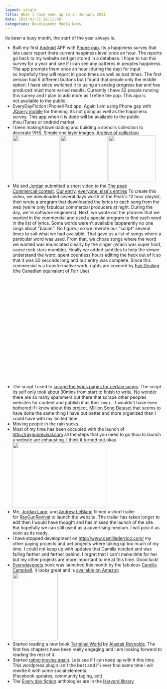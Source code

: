 ```yaml
---
layout: single
title: What I have been up to in January 2011 
date: 2011-01-31 18:11:00
categories: Development Media News
---
```

Its been a busy month, the start of the year always is.
<ul>
	<li>Built my first <a href="http://www.android.com/">Android</a> APP with <a href="http://www.phonegap.com/">Phone gap</a>. Its a happiness survey that lets users report there current happiness level once an hour. The reports go back to my website and get stored in a database. I hope to run this survey for a year and see if i can see any patterns in peoples happiness. The app prompts them once an hour (during the day) for input so hopefully they will report in good times as well as bad times. The first version had 5 different buttons but i found that people only the middle option. I have since switched it to using an analog progress bar and has produced must more varied results. Currently I have 32 people running this survey and I plan to add more as I refine the app. This app is not available to the public.</li>
	<li>EveryDayFiction IPhone/IPad app. Again I am using Phone gap with <a href=" http://jquerymobile.com/">JQuery mobile</a> for theming. its not going as well as the happiness survey. This app when it is done will be available to the public thou iTunes or android market.</li>
	<li>I been making/downloading and building a stencils collection to decorate VHS. Simple one layer images.  <a href="/public/uploads/2011/01/stencils_2011-01-31_171803.zip">Archive of collection
</a><a href="/public/uploads/2011/01/2006-09-28-A.jpg"><img class="alignnone size-thumbnail wp-image-1238" title="2006-09-28-A" src="/public/uploads/2011/01/2006-09-28-A-150x150.jpg" alt="" width="150" height="150" /></a> <a href="/public/uploads/2011/01/1285213808788.png"><img class="alignnone size-thumbnail wp-image-1239" title="1285213808788" src="/public/uploads/2011/01/1285213808788-150x150.png" alt="" width="150" height="150" /></a> <a href="/public/uploads/2011/01/gir_invader_zim_stencil_by_xplict91-d323ibn.png"><img class="alignnone size-thumbnail wp-image-1240" title="gir_invader_zim_stencil_by_xplict91-d323ibn" src="/public/uploads/2011/01/gir_invader_zim_stencil_by_xplict91-d323ibn-150x150.png" alt="" width="150" height="150" /></a></li>
	<li>Me and <a href="http://www.jordanlapp.com/">Jordan</a> submitted a short video to the <a href="http://www.thepeak.fm/index.php?option=com_content&amp;view=article&amp;id=6&amp;Itemid=31&amp;postid=189">The peak Commercial contest</a>. <a href="http://www.youtube.com/watch?v=f_A-pdwWRdg">Our entry</a>, <a href="http://www.youtube.com/PEAKCommercials">everyone  else's entries</a>
To create this video, we downloaded several days worth of the Peak's 12 hour playlist, then wrote a program that downloaded the lyrics to each song from the web (we're only fabulous commercial producers at night. During the day, we're software engineers). Next, we wrote out the phrases that we wanted in the commercial and used a special program to find each word in the list of lyrics. Some words weren't available (apparently no one sings about "bacon". Go figure.) so we rewrote our "script" several times to suit what we had available. That gave us a list of songs where a particular word was used. From that, we chose songs where the word we wanted was enunciated clearly by the singer (which was super hard, cause rock stars mumble). Finally we added subtitles to help the viewer understand the word, spent countless hours editing the heck out of it so that it was 30 seconds long and our entry was complete. Since this commercial is a transformative work, rights are covered by <a href="http://en.wikipedia.org/wiki/Fair_dealing">Fair Dealing</a> (the Canadian equivalent of Fair Use)
<a href="http://www.youtube.com/watch?v=f_A-pdwWRdg">
</a><object classid="clsid:d27cdb6e-ae6d-11cf-96b8-444553540000" width="425" height="350" codebase="http://download.macromedia.com/pub/shockwave/cabs/flash/swflash.cab#version=6,0,40,0"><param name="src" value="http://www.youtube.com/v/f_A-pdwWRdg" /><embed type="application/x-shockwave-flash" width="425" height="350" src="http://www.youtube.com/v/f_A-pdwWRdg"></embed></object></li>
	<li>The script I used to <a href="/public/uploads/2011/01/thebadguy_2011-01-31_173324.zip">scrape the lyrics pages for certain songs</a>. The script its self only took about 30mins from start to finish to write. No wonder there are so many spammers out there that scrape other peoples websites for content and publish it as their own... I wouldn't have even bothered if i knew about this project. <a href="http://labrosa.ee.columbia.edu/millionsong/">Million Song Dataset</a> that seems to have done the same thing I have but better and more organized then I could have with my limited time.</li>
	<li>Moving people in the rain sucks...</li>
	<li>Most of my time has been occupied with the launch of <a href="http://raygunrevival.com/">http://raygunrevival.com</a> all the steps that you need to go thou to launch a website are exhausting. I think it turned out okay.
<a href="/public/uploads/2011/01/rgr_screenshot.png"><img class="alignnone size-medium wp-image-1243" title="rgr_screenshot" src="/public/uploads/2011/01/rgr_screenshot-300x210.png" alt="" width="300" height="210" /></a></li>
	<li>Me, <a href="http://www.jordanlapp.com/blog">Jordan Lapp</a>, and<a href="http://www.criticaloddness.com/blog/"> Andrew LeBlanc</a> filmed a short trailer for <a href="http://raygunrevival.com/">RayGunRevival</a> to launch the website. The trailer has taken longer to edit then I would have thought and has missed the launch of the site. But hopefully we can still use it as a advertising medium. I will post it as soon as its ready.</li>
	<li>I have stopped development on <a href="http://www.camilladerrico.com/">http://www.camilladerrico.com/</a> my other paying projects and pet projects where taking up too much of my time. I could not keep up with updates that Camilla needed and was falling farther and farther behind. I regret that I can't make time for her but my other projects are more important to me at this time. Good luck!</li>
	<li><a href="http://www.everydaypoets.com/">Everydaypoets</a> book was launched this month by the fabulous <a href="http://copyeditproof.com/">Camille Campbell</a>. It looks great and is <a href="http://www.amazon.ca/Best-Every-Day-Poets-One/dp/0981058442/?tag=everydayficti-20">available on Amazon
</a><a href="http://www.everydaypoets.com/print-books/the-best-of-every-day-poets-one-anthology/"><img class="alignnone size-full wp-image-1242" title="EDPone_small" src="/public/uploads/2011/01/EDPone_small.jpg" alt="" width="144" height="216" /></a></li>
	<li>Started reading a new book <a href="http://en.wikipedia.org/wiki/Terminal_World">Terminal World</a> by <a href="http://en.wikipedia.org/wiki/Alastair_Reynolds">Alastair Reynolds</a>. The first few chapters have been really engaging and I am looking forward to reading the rest of it.</li>
	<li>Started <a href="/movies/">rating movies again</a>. Lets see if I can keep up with it this time. This wordpress plugin isn't the best and if i ever find some time i will rewrite it with some social elements. (Facebook updates, community taging, ect)</li>
	<li>The <a href="http://www.everydayfiction.com/">Every day fiction</a> anthologies are in the <a href="http://www.worldcat.org/title/best-of-every-day-fiction-two-100-flash-fiction-stories-selected-from-edfs-second-year/oclc/480903855">Harvard library</a></li>
</ul>
